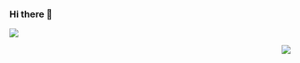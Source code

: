 ### Hi there 👋

<!--
**AmirZoyber/AmirZoyber** is a ✨ _special_ ✨ repository because its `README.md` (this file) appears on your GitHub profile.

Here are some ideas to get you started:

- 🔭 I’m currently working on ...
- 🌱 I’m currently learning ...
- 👯 I’m looking to collaborate on ...
- 🤔 I’m looking for help with ...
- 💬 Ask me about ...
- 📫 How to reach me: ...
- 😄 Pronouns: ...
- ⚡ Fun fact: ...
![GitHub stats]()

https://img.shields.io/badge/-Python-FBFF08
-->
<p>
  <img src="https://img.shields.io/badge/Python-FFD43B?style=for-the-badge&logo=python&logoColor=blue">
</p>

<p>
<img align="right" src="https://github-readme-stats.vercel.app/api?username=amirzoyber&theme=blue-green" >
</p>

